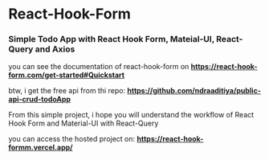 # React-Hook-Form
### Simple Todo App with React Hook Form, Mateial-UI, React-Query and Axios

you can see the documentation of react-hook-form on **https://react-hook-form.com/get-started#Quickstart**

btw, i get the free api from thi repo: **https://github.com/ndraaditiya/public-api-crud-todoApp**

From this simple project, i hope you will understand the workflow of React Hook Form and Material-UI with React-Query

you can access the hosted project on: **https://react-hook-formm.vercel.app/**